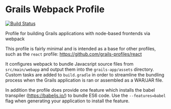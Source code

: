 # Grails Webpack Profile

[![Build Status](https://travis-ci.org/grails-profiles/webpack.svg?branch=master)](https://travis-ci.org/grails-profiles/webpack)

Profile for building Grails applications with node-based frontends via webpack

This profile is fairly minimal and is intended as a base for other profiles, such as the `react` profile: https://github.com/grails-profiles/react

It configures webpack to bundle Javacsript source files from `src/main/webapp` and output them into the `grails-app/assets` directory. Custom tasks are added to `build.gradle` in order to streamline the bundling process when the Grails application is ran or assembled as a WAR/JAR file.

In addition the profile does provide one feature which installs the babel transpiler (https://babeljs.io/) to bundle ES6 code. Use the `--features=babel` flag when generating your application to install the feature.
